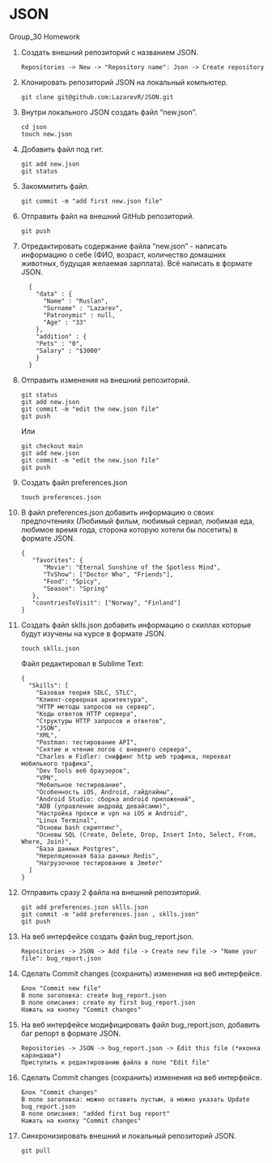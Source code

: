 # JSON
Group_30 Homework

1. Создать внешний репозиторий c названием JSON.

	`Repositories -> New -> "Repository name": Json -> Create repository`

2. Клонировать репозиторий JSON на локальный компьютер.

	`git clone git@github.com:LazarevR/JSON.git`

3. Внутри локального JSON создать файл “new.json”.
	```
	cd json
	touch new.json
	```
4. Добавить файл под гит.
	```
	git add new.json
	git status
	```
5. Закоммитить файл.

	`git commit -m "add first new.json file"`

6. Отправить файл на внешний GitHub репозиторий.

	`git push`

7. Отредактировать содержание файла “new.json” - написать информацию о себе (ФИО, возраст, количество домашних животных, будущая желаемая зарплата). Всё написать в формате JSON.
	```
	  {
	    "data" : {
	      "Name" : "Ruslan",
	      "Surname" : "Lazarev",
	      "Patronymic" : null,
	      "Age" : "33"
	    },
	    "addition" : {
	    "Pets" : "0",
	    "Salary" : "$3000"
	    }
	  }
	```
8. Отправить изменения на внешний репозиторий.
	```
	git status
	git add new.json
	git commit -m "edit the new.json file"
	git push
	```
	Или
	```
	git checkout main
	git add new.json
	git commit -m "edit the new.json file"
	git push
	```
9. Создать файл preferences.json

	`touch preferences.json`

10. В файл preferences.json добавить информацию о своих предпочтениях (Любимый фильм, любимый сериал, любимая еда, любимое время года, сторона которую хотели бы посетить) в формате JSON.
	```
	{
	   "favorites": {
	      "Movie": "Eternal Sunshine of the Spotless Mind",
	      "TvShow": ["Doctor Who", "Friends"],
	      "Food": "Spicy",
	      "Season": "Spring"
	   },
	   "countriesToVisit": ["Norway", "Finland"]
	}
	```
11. Создать файл sklls.json добавить информацию о скиллах которые будут изучены на курсе в формате JSON.

	`touch sklls.json`

	Файл редактировал в Sublime Text:
	```
	{ 
	  "Skills": [ 
	    "Базовая теория SDLC, STLC",
	    "Клиент-серверная архитектура",
	    "HTTP методы запросов на сервер",
	    "Коды ответов HTTP сервера",
	    "Структуры HTTP запросов и ответов",
	    "JSON",
	    "XML",
	    "Postman: тестирование API",
	    "Снятие и чтение логов c внешнего сервера",
	    "Charles и Fidler: сниффинг http web трафика, перехват мобильного трафика",
	    "Dev Tools веб браузеров",
	    "VPN",
	    "Мобильное тестирование",
	    "Особенность iOS, Android, гайдлайны",
	    "Android Studio: сборка android приложений",
	    "ADB (управление андройд девайсами)",
	    "Настройка прокси и vpn на iOS и Android",
	    "Linux Terminal",
	    "Основы bash скриптинг",
	    "Основы SQL (Create, Delete, Drop, Insert Into, Select, From, Where, Join)",
	    "База данных Postgres",
	    "Нереляционная база данных Redis",
	    "Нагрузочное тестирование в Jmeter"
	  ] 
	}
	```
12. Отправить сразу 2 файла на внешний репозиторий.
	```
	git add preferences.json sklls.json
	git commit -m "add preferences.json , sklls.json"
	git push
	```
13. На веб интерфейсе создать файл bug_report.json.

	`Repositories -> JSON -> Add file -> Create new file -> "Name your file": bug_report.json`

14. Сделать Commit changes (сохранить) изменения на веб интерфейсе.
	```
	Блок "Commit new file"
	В поле заголовка: create bug_report.json
	В поле описания: create my first bug_report.json
	Нажать на кнопку "Commit changes"
	```
15. На веб интерфейсе модифицировать файл bug_report.json, добавить баг репорт в формате JSON.
	```
	Repositories -> JSON -> bug_report.json -> Edit this file (*иконка карандаша*)
	Приступить к редактированию файла в поле "Edit file"
	```
16. Сделать Commit changes (сохранить) изменения на веб интерфейсе.
	```
	Блок "Commit changes"
	В поле заголовка: можно оставить пустым, а можно указать Update bug_report.json
	В поле описания: "added first bug report"
	Нажать на кнопку "Commit changes"
	```
17. Синхронизировать внешний и локальный репозиторий JSON.

	`git pull`
